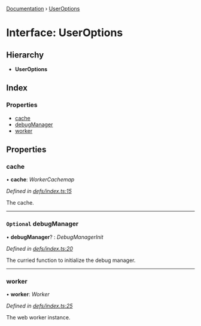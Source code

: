 [Documentation](../README.md) › [UserOptions](useroptions.md)

# Interface: UserOptions

## Hierarchy

* **UserOptions**

## Index

### Properties

* [cache](useroptions.md#cache)
* [debugManager](useroptions.md#optional-debugmanager)
* [worker](useroptions.md#worker)

## Properties

###  cache

• **cache**: *WorkerCachemap*

*Defined in [defs/index.ts:15](https://github.com/badbatch/graphql-box/blob/b9b0d99/packages/worker-client/src/defs/index.ts#L15)*

The cache.

___

### `Optional` debugManager

• **debugManager**? : *DebugManagerInit*

*Defined in [defs/index.ts:20](https://github.com/badbatch/graphql-box/blob/b9b0d99/packages/worker-client/src/defs/index.ts#L20)*

The curried function to initialize the debug manager.

___

###  worker

• **worker**: *Worker*

*Defined in [defs/index.ts:25](https://github.com/badbatch/graphql-box/blob/b9b0d99/packages/worker-client/src/defs/index.ts#L25)*

The web worker instance.
